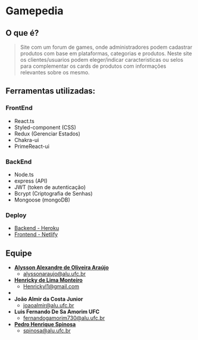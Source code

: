 # Gamepedia


## O que é?
> Site com um forum de games, onde administradores podem cadastrar produtos com base em plataformas, categorias e produtos. Neste site os clientes/usuarios podem eleger/indicar caracteristicas ou selos para complementar os cards de produtos com informações relevantes sobre os mesmo.

## Ferramentas utilizadas:

### FrontEnd
* React.ts 
* Styled-component (CSS)
* Redux (Gerenciar Estados)
* Chakra-ui
* PrimeReact-ui

### BackEnd
* Node.ts
* express (API)
* JWT (token de autenticação)
* Bcrypt (Criptografia de Senhas)
* Mongoose (mongoDB)
  
### Deploy

- [Backend - Heroku](https://gamepedia-ufc.herokuapp.com/)
- [Frontend - Netlify](https://gamepedia-ufc.netlify.app/)


## Equipe

* [**Alysson Alexandre de Oliveira Araújo**](https://www.linkedin.com/in/alysson-alexandre-de-oliveira-ara%C3%BAjo-25b12a1a6/)
  - [alyssonaraujo@alu.ufc.br](alyssonaraujo@alu.ufc.br)
* [**Henricky de Lima Monteiro**](https://www.linkedin.com/in/henrickyl/)
  - [Henrickyl1@gmail.com](Henrickyl1@gmail.com)
* 
* **João Almir da Costa Junior**
  - [joaoalmir@alu.ufc.br](joaoalmir@alu.ufc.br)
* **Luis Fernando De Sa Amorim UFC**
   - [fernandogamorim730@alu.ufc.br](fernandogamorim730@alu.ufc.br)
* [**Pedro Henrique Spinosa**](https://www.linkedin.com/in/spinosaphb/)
  - [spinosa@alu.ufc.br](spinosa@alu.ufc.br)

